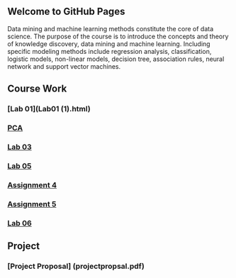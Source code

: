 ## Welcome to GitHub Pages

Data mining and machine learning methods constitute the core of data science. The purpose of the course is to introduce the concepts and theory of knowledge discovery, data mining and machine learning. Including specific modeling methods include regression analysis, classification, logistic models, non-linear models, decision tree, association rules, neural network and support vector machines.


## Course Work

### [Lab 01](Lab01 (1).html)
### [PCA](PCA.html)
### [Lab 03](Lab03.html)
### [Lab 05](Lab05.html)
### [Assignment 4](Assignment4.html)
### [Assignment 5](Assignment5.html)
### [Lab 06](Lab6.html)


## Project

### [Project Proposal] (projectpropsal.pdf)
